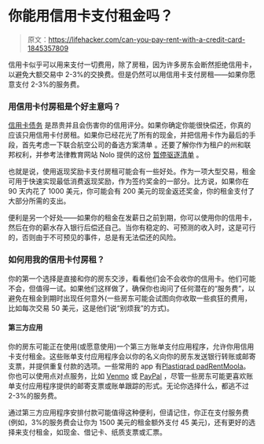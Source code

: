 # 你能用信用卡支付租金吗？

> 原文：<https://lifehacker.com/can-you-pay-rent-with-a-credit-card-1845357809>

信用卡似乎可以用来支付一切费用，除了房租，因为许多房东会断然拒绝信用卡，以避免大额交易中 2-3%的交换费。但是仍然可以用信用卡支付房租——如果你愿意支付 2-3%的服务费。



### 用信用卡付房租是个好主意吗？

[信用卡债务](https://lifehacker.com/tag/credit-card-debt) 是昂贵并且会伤害你的信用评分。如果你确定你能很快偿还，你真的应该只用信用卡付房租。如果你已经花光了所有的现金，并把信用卡作为最后的手段，首先考虑一下联合航空公司的备选方案清单 。还要了解你作为租户的州和联邦权利，并参考法律教育网站 Nolo 提供的这份 [暂停驱逐清单](https://www.nolo.com/legal-encyclopedia/emergency-bans-on-evictions-and-other-tenant-protections-related-to-coronavirus.html) 。

也就是说，使用返现奖励卡支付房租可能会有一些好处。作为一项大型交易，租金可用于快速实现最低消费返现奖励，作为签约奖金的一部分。比方说，如果你在 90 天内花了 1000 美元，你可能会有 200 美元的现金返还奖金，你的租金支付了大部分所需的支出。

便利是另一个好处——如果你的租金在发薪日之前到期，你可以使用你的信用卡，然后在你的薪水存入银行后偿还自己。当你有稳定的、可预测的收入时，这是可行的，否则由于不可预见的事件，总是有无法偿还的风险。

### 如何用我的信用卡付房租？

你的第一个选择是直接和你的房东交涉，看看他们会不会收你的信用卡。他们可能不会，但值得一试。如果他们这样做了，确保你也询问了任何潜在的“服务费”，以避免在租金到期时出现任何意外(一些房东可能会试图向你收取一些疯狂的费用，比如每次交易 50 美元，这是他们说“别烦我”的方式)。

#### **第三方应用**

你的房东可能正在使用(或愿意使用)一个第三方账单支付应用程序，允许你用信用卡支付租金。这些账单支付应用程序会以你的名义向你的房东发送银行转账或邮寄支票，并提供重复付款的选项。一些常用的 app 有[Plastiq](https://www.plastiq.com)[rad pad](https://www.onradpad.com)[RentMoola](https://rentmoola.com)。你也可以使用点对点服务，比如 [Venmo](https://venmo.com) 或 [PayPal](https://www.paypal.com/us/home) ，尽管一些房东可能更喜欢账单支付应用程序提供的邮寄支票或账单跟踪的形式。无论你选择什么，都逃不过 2-3%的服务费。

通过第三方应用程序安排付款可能值得这种便利，但请记住，你正在支付服务费(例如，3%的服务费会让你为 1500 美元的租金额外支付 45 美元)，还有更好的选择来支付租金，如现金、借记卡、纸质支票或汇票。